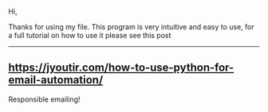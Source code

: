 Hi, 

Thanks for using my file.
This program is very intuitive and easy to use, for a full tutorial on how to use it please see this post 

------------------------------------------------------------
https://jyoutir.com/how-to-use-python-for-email-automation/
------------------------------------------------------------

Responsible emailing!
